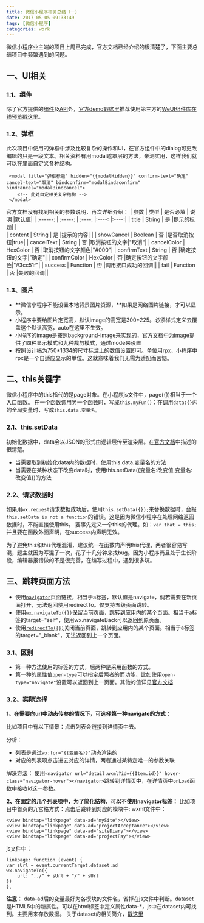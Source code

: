 ```yaml
---
title: 微信小程序相关总结（一）
date: 2017-05-05 09:33:49
tags: [微信小程序]
categories: work
---
```


微信小程序业主端的项目上周已完成，官方文档已经介绍的很清楚了，下面主要总结项目中频繁遇到的问题。

<!-- more -->  
## 一、UI相关 
### 1.1、组件
除了官方提供的[组件](https://mp.weixin.qq.com/debug/wxadoc/dev/component/?t=20161222)及[API](https://mp.weixin.qq.com/debug/wxadoc/dev/api/)外，[官方demo戳这里](https://mp.weixin.qq.com/debug/wxadoc/dev/demo.html)推荐使用第三方的[WeUI组件库](https://github.com/weui/weui-wxss)[在线预览戳这里](https://weui.io/)。

### 1.2、弹框
此次项目中使用的弹框中涉及比较复杂的操作和UI，在官方组件中的dialog可更改编辑的只是一段文本。相关资料有用modal遮罩层的方法，亲测实用，这样我们就可以在里面自定义各种结构。
```
 <modal title="弹框标题" hidden="{{modalHidden}}" confirm-text="确定" cancel-text="取消" bindconfirm="modalBindaconfirm" bindcancel="modalBindcancel">
    <!-- 此处自定相关复杂结构 -->
 </modal>
```
官方文档没有找到相关的参数说明，再次详细介绍：
| 参数         | 类型   |  是否必填  | 说明 |默认值|
| :------:     | :-----:  | :----:  |:----:  |:----:|
| title        | String |  是     |提示的标题|       |  
| content      | String   | 是  |提示的内容|      |
| showCancel   | Boolean    | 否  |是否取消按钮|true|
| cancelText   | String   | 否     |取消按钮的文字|"取消"|
| cancelColor  | HexColor | 否   |取消按钮的文字颜色|"#000"|
| confirmText  | String    | 否 |确定按钮的文字|"确定"|
| confirmColor | HexColor | 否    |确定按钮的文字颜色|"#3cc51f"|
| success      | Function  |  否  |调用接口成功的回调||
| fail         | Function   | 否 |失败的回调||

### 1.3、图片
- **微信小程序不能设置本地背景图片资源，**如果是网络图片链接，才可以显示。
- 小程序中要给图片定宽高，默认image的高宽是300*225。必须样式定义去覆盖这个默认高宽，auto在这里不生效。
- 小程序的image是按照background-image来实现的，[官方文档中为image](https://mp.weixin.qq.com/debug/wxadoc/dev/component/image.html)提供了四种显示模式和九种裁剪模式，通过mode来设置
- 按照设计稿为750*1334的尺寸标注上的数值设置即可。单位用rpx，小程序中rpx是一个自适应显示的单位。这就意味着我们无需为适配而苦恼。


## 二、this关键字
微信小程序中的this指代的是page对象。在小程序js文件中，page({})相当于一个入口函数。
在一个函数调用另一个函数时，写成`this.myFun()`；在调用`data:{}`内的全局变量时，写成`this.data.变量名`。 

### 2.1、this.setData
初始化数据中，data会以JSON的形式由逻辑层传至渲染层。在[官方文档](https://mp.weixin.qq.com/debug/wxadoc/dev/framework/app-service/page.html)中描述的很清楚。

- 当需要取到初始化data内的数据时，使用this.data.变量名的方法
- 当需要在某种状态下改变data时，使用this.setData({变量名:改变值,变量名:改变值})的方法

### 2.2、请求数据时
如果用`wx.request`请求数据成功后，使用`this.setData({});`来替换数据时，会报`this.setData is not a function`的错误。这是因为微信小程序在处理网络返回数据时，不能直接使用this。 要事先定义一个this的代理。如：`var that = this;`并且要在函数外面声明，在success内声明无效。

 为了避免this和this代理混淆，建议统一在函数内声明this代理，两者很容易写混，题主就因为写混了一次，花了十几分钟来找bug。因为小程序尚且处于生长阶段，编辑器报错做的不是很完善，在编写过程中，遇到很多坑。


## 三、跳转页面方法 
- 使用[`navigator`](https://mp.weixin.qq.com/debug/wxadoc/dev/component/navigator.html)页面链接，相当于a标签，默认值是navigate，倘若需要在新页面打开，无法返回使用redirectTo。仅支持五级页面跳转。
- 使用[`wx.navigateTo({})`](https://mp.weixin.qq.com/debug/wxadoc/dev/api/ui-navigate.html#wxnavigatetoobject)保留当前页面，跳转到应用内的某个页面。相当于a标签的target="self"，使用wx.navigateBack可以返回到原页面。
- 使用[`redirectTo({})`](https://mp.weixin.qq.com/debug/wxadoc/dev/api/ui-navigate.html#wxredirecttoobject)关闭当前页面，跳转到应用内的某个页面。相当于a标签的target="_blank"，无法返回到上一个页面。

### 3.1、区别 
- 第一种方法使用的标签的方式，后两种是采用函数的方式。
- 第一种的属性值`open-type`可以指定后两者的而功能，比如使用`open-type="navigate"`设置可以返回到上一页面。其他的值详见[官方文档](https://mp.weixin.qq.com/debug/wxadoc/dev/component/navigator.html)

### 3.2、实际选择 
**1、在需要向url中动态传参的情况下，可选择第一种navigate的方式：**

比如项目中有以下情景：点击列表会链接到详情页中去。

分析：
- 列表是通过`wx:for="{{变量名}}"`动态渲染的
- 对应的列表项点击进去对应的详情，两者通过某特定唯一的参数关联

解决方法：
使用`<navigator url="detail.wxml?id={{Item.id}}" hover-class="navigator-hover"></navigator>`跳转到详情页中，在详情页中`onLoad`函数中接收id这一参数。

**2、在固定的几个列表项中，为了简化结构，可以不使用navigator标签：**
比如项目中首页的九宫格方式：点击后跳转到对应的模块中:
wxml文件中：
``` 
<view bindtap="linkpage" data-ad="mySite"></view>
<view bindtap="linkpage" data-ad="projectAcceptance"></view>
<view bindtap="linkpage" data-ad="siteDiary"></view>
<view bindtap="linkpage" data-ad="projectPay"></view>
```
js文件中：
```
linkpage: function (event) { 
var sUrl = event.currentTarget.dataset.ad
wx.navigateTo({
    url: "../" + sUrl + "/" + sUrl
})
},
```
**注意：** 
data-ad后的变量最好为各模块的文件名，省掉在js文件中判断。dataset 是HTML5中的新属性。可以在html标签中定义属性data-*，js中在dataset内可找到。主要用来存放数据。
关于dataset的相关简介，[戳这里](http://www.zhangxinxu.com/wordpress/2011/06/html5%E8%87%AA%E5%AE%9A%E4%B9%89%E5%B1%9E%E6%80%A7%E5%AF%B9%E8%B1%A1dataset%E7%AE%80%E4%BB%8B/)



